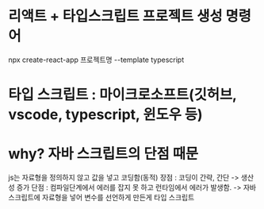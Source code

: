 # 리액트 + 타입스크립트 프로젝트 생성 명령어
npx create-react-app 프로젝트명 --template typescript

# 타입 스크립트 : 마이크로소프트(깃허브, vscode, typescript, 윈도우 등)
# why? 자바 스크립트의 단점 때문
js는 자료형을 정의하지 않고 값을 넣고 코딩함(동적)
장점 : 코딩이 간략, 간단 -> 생산성 증가
단점 : 컴파일단계에서 에러를 잡지 못 하고 런타임에서 에러가 발생함.
-> 자바 스크립트에 자료형을 넣어 변수를 선언하게 만든게 타입 스크립트



